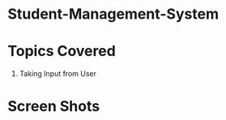 # Student-Management-System
# Topics Covered
 1. Taking Input from User
# Screen Shots
 <ing scr="images/std.png" width="500" heigth="400">
 <ing scr="images/std2.png" width="500" heigth="400">
 <ing scr="images/std3.png" width="500" heigth="400">
